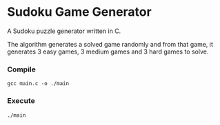 # Sudoku Game Generator
A Sudoku puzzle generator written in C. 

The algorithm generates a solved game randomly and from that game, it generates 3 easy games, 3 medium games and 3 hard games to solve.

### Compile
    gcc main.c -o ./main


### Execute
    ./main
